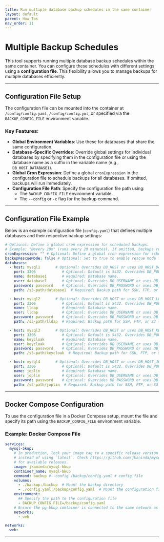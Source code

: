 ```yaml
---
title: Run multiple database backup schedules in the same container
layout: default
parent: How Tos
nav_order: 11
---
```



# Multiple Backup Schedules

This tool supports running multiple database backup schedules within the same container.
You can configure these schedules with different settings using a **configuration file**. This flexibility allows you to manage backups for multiple databases efficiently.

---

## Configuration File Setup

The configuration file can be mounted into the container at `/config/config.yaml`, `/config/config.yml`, or specified via the `BACKUP_CONFIG_FILE` environment variable.

### Key Features:
- **Global Environment Variables**: Use these for databases that share the same configuration.
- **Database-Specific Overrides**: Override global settings for individual databases by specifying them in the configuration file or using the database name as a suffix in the variable name (e.g., `DB_HOST_DATABASE1`).
- **Global Cron Expression**: Define a global `cronExpression` in the configuration file to schedule backups for all databases. If omitted, backups will run immediately.
- **Configuration File Path**: Specify the configuration file path using:
    - The `BACKUP_CONFIG_FILE` environment variable.
    - The `--config` or `-c` flag for the backup command.

---

## Configuration File Example

Below is an example configuration file (`config.yaml`) that defines multiple databases and their respective backup settings:

```yaml
# Optional: Define a global cron expression for scheduled backups.
# Example: "@every 20m" (runs every 20 minutes). If omitted, backups run immediately.
cronExpression: "" # Optional: Define a global cron expression for scheduled backups.
backupRescueMode: false # Optional: Set to true to enable rescue mode for backups.
databases:
  - host: mysql1       # Optional: Overrides DB_HOST or uses DB_HOST_DATABASE1.
    port: 3306            # Optional: Default is 5432. Overrides DB_PORT or uses DB_PORT_DATABASE1.
    name: database1       # Required: Database name.
    user: database1       # Optional: Overrides DB_USERNAME or uses DB_USERNAME_DATABASE1.
    password: password    # Optional: Overrides DB_PASSWORD or uses DB_PASSWORD_DATABASE1.
    path: /s3-path/database1  # Required: Backup path for SSH, FTP, or S3 (e.g., /home/toto/backup/).

  - host: mysql2       # Optional: Overrides DB_HOST or uses DB_HOST_LLAP.
    port: 3306            # Optional: Default is 5432. Overrides DB_PORT or uses DB_PORT_LLAP.
    name: lldap           # Required: Database name.
    user: lldap           # Optional: Overrides DB_USERNAME or uses DB_USERNAME_LLAP.
    password: password    # Optional: Overrides DB_PASSWORD or uses DB_PASSWORD_LLAP.
    path: /s3-path/lldap  # Required: Backup path for SSH, FTP, or S3 (e.g., /home/toto/backup/).

  - host: mysql3       # Optional: Overrides DB_HOST or uses DB_HOST_KEYCLOAK.
    port: 3306            # Optional: Default is 5432. Overrides DB_PORT or uses DB_PORT_KEYCLOAK.
    name: keycloak        # Required: Database name.
    user: keycloak        # Optional: Overrides DB_USERNAME or uses DB_USERNAME_KEYCLOAK.
    password: password    # Optional: Overrides DB_PASSWORD or uses DB_PASSWORD_KEYCLOAK.
    path: /s3-path/keycloak  # Required: Backup path for SSH, FTP, or S3 (e.g., /home/toto/backup/).

  - host: mysql4       # Optional: Overrides DB_HOST or uses DB_HOST_JOPLIN.
    port: 3306            # Optional: Default is 5432. Overrides DB_PORT or uses DB_PORT_JOPLIN.
    name: joplin          # Required: Database name.
    user: joplin          # Optional: Overrides DB_USERNAME or uses DB_USERNAME_JOPLIN.
    password: password    # Optional: Overrides DB_PASSWORD or uses DB_PASSWORD_JOPLIN.
    path: /s3-path/joplin  # Required: Backup path for SSH, FTP, or S3 (e.g., /home/toto/backup/).
```

---

## Docker Compose Configuration

To use the configuration file in a Docker Compose setup, mount the file and specify its path using the `BACKUP_CONFIG_FILE` environment variable.

### Example: Docker Compose File

```yaml
services:
  mysql-bkup:
    # In production, lock your image tag to a specific release version
    # instead of using `latest`. Check https://github.com/jkaninda/mysql-bkup/releases
    # for available releases.
    image: jkaninda/mysql-bkup
    container_name: mysql-bkup
    command: backup #--config /backup/config.yaml # config file
    volumes:
      - ./backup:/backup  # Mount the backup directory
      - ./config.yaml:/backup/config.yaml  # Mount the configuration file
    environment:
      ## Specify the path to the configuration file
      - BACKUP_CONFIG_FILE=/backup/config.yaml
    # Ensure the pg-bkup container is connected to the same network as your database
    networks:
      - web

networks:
  web:
```

---




